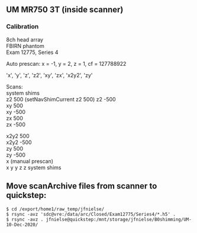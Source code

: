 

## UM MR750 3T (inside scanner)


### Calibration

8ch head array  
FBIRN phantom  
Exam 12775, Series 4

Auto prescan: x = -1, y = 2, z = 1, cf = 127788922

'x', 'y', 'z', 'z2', 'xy', 'zx', 'x2y2', 'zy'

Scans:  
system shims  
z2 500     (setNavShimCurrent z2 500)
z2 -500  
xy 500  
xy -500  
zx 500  
zx -500  

x2y2 500  
x2y2 -500  
zy 500  
zy -500  
x      (manual prescan)  
x 
y 
y 
z 
z 
system shims


## Move scanArchive files from scanner to quickstep:
```
$ cd /export/home1/raw_temp/jfnielse/
$ rsync -avz 'sdc@vre:/data/arc/Closed/Exam12775/Series4/*.h5' .
$ rsync -avz . jfnielse@quickstep:/mnt/storage/jfnielse/B0shimming/UM-10-Dec-2020/


